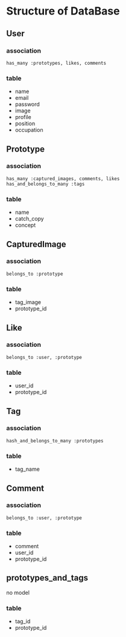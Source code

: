 # Structure of DataBase

## User
### association

```
has_many :prototypes, likes, comments
```

### table
- name
- email
- password
- image
- profile
- position
- occupation


## Prototype
### association

```
has_many :captured_images, comments, likes
has_and_belongs_to_many :tags
```

### table
- name
- catch_copy
- concept

## CapturedImage
### association

```
belongs_to :prototype
```

### table
- tag_image
- prototype_id


## Like
### association

```
belongs_to :user, :prototype
```

### table
- user_id
- prototype_id

## Tag
### association

```
hash_and_belongs_to_many :prototypes
```

### table
- tag_name


## Comment
### association

```
belongs_to :user, :prototype
```

### table
- comment
- user_id
- prototype_id


## prototypes_and_tags
 no model

### table
- tag_id
- prototype_id
